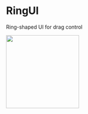 # RingUI
Ring-shaped UI for drag control

<img src="https://s33.aconvert.com/convert/p3r68-cdx67/q1l0p-t9tw6.gif" width="200">

